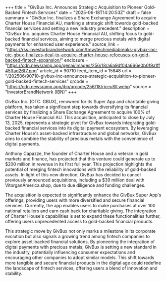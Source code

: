 +++
title = "GivBux Inc. Announces Strategic Acquisition to Pioneer Gold-Backed Fintech Services"
date = "2025-06-18T14:20:53Z"
draft = false
summary = "GivBux Inc. finalizes a Share Exchange Agreement to acquire Charter House Financial AU, marking a strategic shift towards gold-backed financial services and setting a new industry precedent."
description = "GivBux Inc. acquires Charter House Financial AU, shifting focus to gold-backed financial services, aiming to merge precious metals with digital payments for enhanced user experience."
source_link = "https://rss.investorbrandnetwork.com/tmw/techmediabreaks-givbux-inc-otc-gbux-finalizes-deal-to-acquire-charter-house-refocuses-on-gold-backed-fintech-expansion/"
enclosure = "https://cdn.newsramp.app/genai/images/256/18/a6a9df04a666e0b0f9a1ff45ffad26f7.png"
article_id = 90710
feed_item_id = 15848
url = "/202506/90710-givbux-inc-announces-strategic-acquisition-to-pioneer-gold-backed-fintech-services"
qrcode = "https://cdn.newsramp.app/ibn/qrcode/256/18/riceuSll.webp"
source = "InvestorBrandNetwork (IBN)"
+++

<p>GivBux Inc. (OTC: GBUX), renowned for its Super App and charitable giving platform, has taken a significant step towards diversifying its financial services by finalizing a Share Exchange Agreement to acquire 100% of Charter House Financial AU. This acquisition, anticipated to close by July 13, 2025, represents a strategic pivot for GivBux towards integrating gold-backed financial services into its digital payment ecosystem. By leveraging Charter House's asset-backed infrastructure and global networks, GivBux aims to combine the stability of precious metals with the convenience of digital payments.</p><p>Anthony Capazze, the founder of Charter House and a veteran in gold markets and finance, has projected that this venture could generate up to $200 million in revenue in its first full year. This projection highlights the potential of merging fintech innovations with the reliability of gold-backed assets. In light of this new direction, GivBux has decided to cancel previously announced acquisitions, including a $39 million deal with VitorganAmerica.shop, due to due diligence and funding challenges.</p><p>The acquisition is expected to significantly enhance the GivBux Super App's offerings, providing users with more diversified and secure financial services. Currently, the app enables users to make purchases at over 100 national retailers and earn cash back for charitable giving. The integration of Charter House's capabilities is set to expand these functionalities further, offering users unprecedented access to gold-backed financial products.</p><p>This strategic move by GivBux not only marks a milestone in its corporate evolution but also signals a growing trend among fintech companies to explore asset-backed financial solutions. By pioneering the integration of digital payments with precious metals, GivBux is setting a new standard in the industry, potentially influencing consumer expectations and encouraging other companies to adopt similar models. This shift towards more tangible and secure financial products in the digital age could redefine the landscape of fintech services, offering users a blend of innovation and stability.</p>